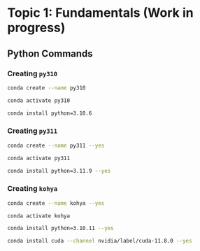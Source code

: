 # Topic 1: Fundamentals (Work in progress)

## Python Commands

### Creating `py310`

```sh
conda create --name py310

conda activate py310

conda install python=3.10.6
```

### Creating `py311`

```sh
conda create --name py311 --yes

conda activate py311

conda install python=3.11.9 --yes
```

### Creating `kohya`

```sh
conda create --name kohya --yes

conda activate kohya

conda install python=3.10.11 --yes

conda install cuda --channel nvidia/label/cuda-11.8.0 --yes
```

